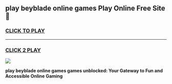 
## play beyblade online games Play Online Free Site 👋
<h3>
<a href="https://download.freeplayer.one?title=play_beyblade_online_games&ref=21F">CLICK TO PLAY</a></h3>
<hr>

<h3>
<a href="https://download.freeplayer.one?title=play_beyblade_online_games&ref=21F">CLICK 2 PLAY</a>
  
</h3>

<a href="https://download.freeplayer.one?title=play_beyblade_online_games&ref=21F"><img src="https://cdnb.artstation.com/p/assets/images/images/032/539/853/original/anto-thomas-button-gif.gif"></a>


**play beyblade online games games unblocked: Your Gateway to Fun and Accessible Online Gaming**

